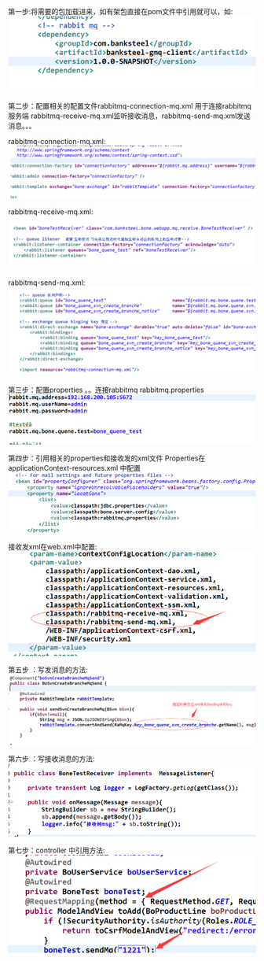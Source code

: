 第一步:将需要的包加载进来，如有架包直接在pom文件中引用就可以，如:
![a1](picture/a1.png "a1.png")

第二步：配置相关的配置文件rabbitmq-connection-mq.xml 用于连接rabbitmq服务端 rabbitmq-receive-mq.xml监听接收消息，rabbitmq-send-mq.xml发送消息。。。

rabbitmq-connection-mq.xml:
![a2](picture/a2.png "a2.png")

rabbitmq-receive-mq.xml:
![a3](picture/a3.png "a3.png")

rabbitmq-send-mq.xml:
![a4](picture/a4.png "a4.png")

第三步：配置properties 。。连接rabbitmq rabbitmq.properties 
![a5](picture/a5.png "a5.png")

第四步：引用相关的properties和接收发的xml文件 Properties在applicationContext-resources.xml 中配置
![a6](picture/a6.png "a6.png")

接收发xml在web.xml中配置:
![a7](picture/a7.png "a7.png")

第五步 ：写发消息的方法:
![a8](picture/a8.png "a8.png")

第六步 ：写接收消息的方法:
![a9](picture/a9.png "a9.png")

第七步：controller 中引用方法:
![a10](picture/a10.png "a10.png")
